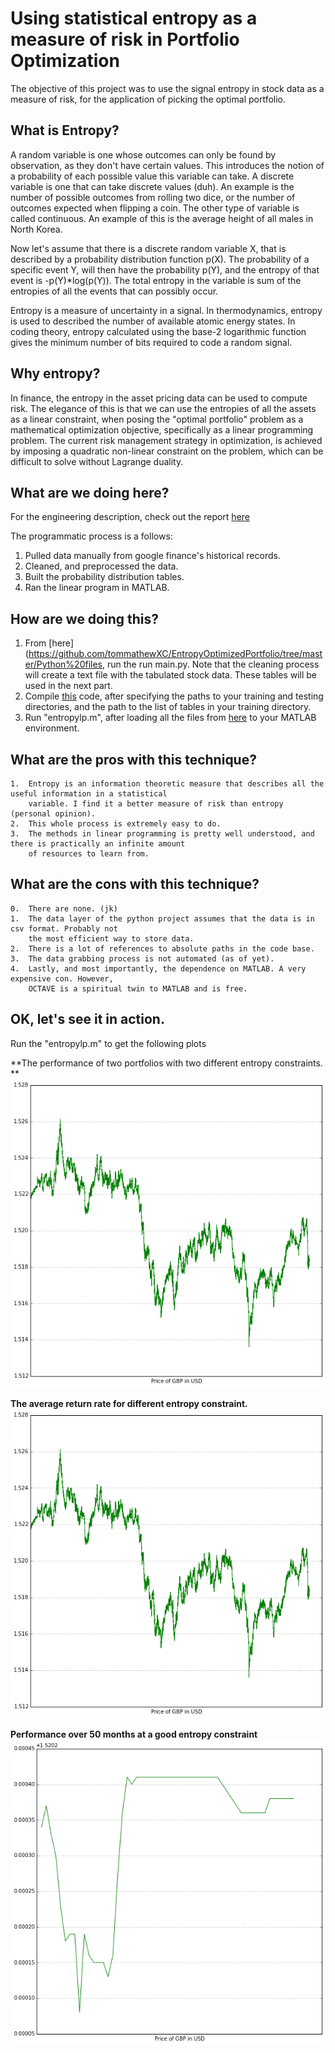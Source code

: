 # Using statistical entropy as a measure of risk in Portfolio Optimization

The objective of this project was to use the signal entropy in stock data as a measure of risk,
for the application of picking the optimal portfolio.

## What is Entropy?

A random variable is one whose outcomes can only be found by observation, as they don't have
certain values. This introduces the notion of a probability of each possible value this variable
can take. A discrete variable is one that can take discrete values (duh). An example is the number
of possible outcomes from rolling two dice, or the number of outcomes expected when flipping a coin.
The other type of variable is called continuous. An example of this is the average height of all males
in North Korea. 

Now let's assume that there is a discrete random variable X, that is described by a probability 
distribution function p(X). The probability of a specific event Y, will then have the probability
p(Y), and the entropy of that event is -p(Y)*log(p(Y)). The total entropy in the variable is sum
of the entropies of all the events that can possibly occur.



Entropy is a measure of uncertainty in a signal. In thermodynamics, entropy is used to described
the number of available atomic energy states. In coding theory, entropy calculated using the base-2
logarithmic function gives the minimum number of bits required to code a random signal.

## Why entropy?

In finance, the entropy in the asset pricing data can be used to compute risk. The elegance of this is that
we can use the entropies of all the assets as a linear constraint, when posing the "optimal portfolio" 
problem as a mathematical optimization objective, specifically as a linear programming problem. The current
risk management strategy in optimization, is achieved by imposing a quadratic non-linear constraint on the
problem, which can be difficult to solve without Lagrange duality.


## What are we doing here?

For the engineering description, check out the report [here](https://github.com/tommathewXC/EntropyOptimizedPortfolio/blob/master/Documentation/An%20application%20of%20entropy%20as%20a%20risk%20constraint%20in%20Portfolio%20Optimization.docx)

The programmatic process is a follows:

1.	Pulled data manually from google finance's historical records.
2. 	Cleaned, and preprocessed the data.
3.	Built the probability distribution tables.
4.	Ran the linear program in MATLAB.

## How are we doing this?

1.	From [here](https://github.com/tommathewXC/EntropyOptimizedPortfolio/tree/master/Python%20files, run the 
	run main.py. Note that the cleaning process will create a text file with the tabulated stock data. These
	tables will be used in the next part.
2.	Compile [this](https://github.com/tommathewXC/EntropyOptimizedPortfolio/tree/master/C%2B%2B%20files) code, 
	after specifying the paths to your training and testing directories, and the path to the list of tables in
	your training directory.
3.	Run "entropylp.m", after loading all the files from [here](https://github.com/tommathewXC/EntropyOptimizedPortfolio/blob/master/Matlab%20files/entropylp.m)
	to your MATLAB environment.
	
## What are the pros with this technique?
	
	1. 	Entropy is an information theoretic measure that describes all the useful information in a statistical	
		variable. I find it a better measure of risk than entropy (personal opinion).
	2. 	This whole process is extremely easy to do.
	3.	The methods in linear programming is pretty well understood, and there is practically an infinite amount
		of resources to learn from.

## What are the cons with this technique?

	0. 	There are none. (jk)
	1.	The data layer of the python project assumes that the data is in csv format. Probably not 
		the most efficient way to store data.
	2.	There is a lot of references to absolute paths in the code base.
	3.	The data grabbing process is not automated (as of yet).
	4.	Lastly, and most importantly, the dependence on MATLAB. A very expensive con. However, 
		OCTAVE is a spiritual twin to MATLAB and is free.

		
## OK, let's see it in action.
	
Run the "entropylp.m" to get the following plots
	
	
**The performance of two portfolios with two different entropy constraints. **
![alt text](https://github.com/tommathewXC/Forex_Processing_Prototype/blob/master/daily.png "Daily data")

**The average return rate for different entropy constraint.**
![alt text](https://github.com/tommathewXC/Forex_Processing_Prototype/blob/master/daily.png "Hourly data")


**Performance over 50 months at a good entropy constraint**
![alt text](https://github.com/tommathewXC/Forex_Processing_Prototype/blob/master/miunte.png "Minute Data")
